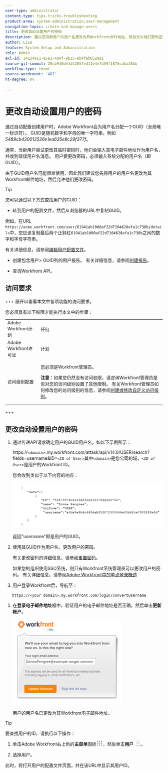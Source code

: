```yaml
---
user-type: administrator
content-type: tips-tricks-troubleshooting
product-area: system-administration;user-management
navigation-topic: create-and-manage-users
title: 更改自动设置用户的密码
description: 建议您将新用户的用户名更改为其Workfront邮件地址，然后允许他们更改密码。
author: Lisa
feature: System Setup and Administration
role: Admin
exl-id: 14124911-e5e1-4a4f-9b25-8b4fab0329e1
source-git-commit: 20cb940de1d42057ed11e4e7d59f1875cdba38bb
workflow-type: tm+mt
source-wordcount: '487'
ht-degree: 0%

---
```


# 更改自动设置用户的密码

通过自动配置创建用户时，Adobe Workfront会为用户名分配一个GUID（全局唯一标识符）。 GUID是随机数字和字母的唯一字符串，例如&#x200B;*5489cb430012526e1ea635e8c29f377f*。

通常，当新用户尝试更改其临时密码时，他们会输入其电子邮件地址作为用户名，并收到错误用户名消息。 用户要更改密码，必须输入系统分配的用户名（即GUID）。

由于GUID用户名可能很难使用，因此我们建议您先将用户的用户名更改为其Workfront邮件地址，然后允许他们更改密码。

>[!TIP]
>
>您可以通过以下方式查找用户的GUID：
>
>* 转到用户的配置文件，然后从浏览器的URL中复制GUID。
>
>  例如，在URL `https://acme.workfront.com/user/61941ab1000af22d7104628efa1c738b/details`中，您应该复制最后两个正斜杠`61941ab1000af22d7104628efa1c738b`之间的数字和字母字符串。
>
>  有关详细信息，请参阅[编辑用户配置文件](../../../administration-and-setup/add-users/create-and-manage-users/edit-a-users-profile.md)。
>
>* 创建包含用户> GUID列的用户报告。 有关详细信息，请参阅[创建报告](../../../reports-and-dashboards/reports/creating-and-managing-reports/create-report.md)。
>
>* 查询Workfront API。
>

## 访问要求

+++ 展开以查看本文中各项功能的访问要求。

您必须具有以下权限才能执行本文中的步骤：

<table style="table-layout:auto"> 
 <col> 
 <col> 
 <tbody> 
  <tr> 
   <td role="rowheader">Adobe Workfront计划</td> 
   <td>任何</td> 
  </tr> 
  <tr> 
   <td role="rowheader">Adobe Workfront许可证</td> 
   <td>计划</td> 
  </tr> 
  <tr> 
   <td role="rowheader">访问级别配置</td> 
   <td> <p>您必须是Workfront管理员。</p> <p><b>注意</b>：如果您仍然没有访问权限，请咨询Workfront管理员是否对您的访问级别设置了其他限制。 有关Workfront管理员如何修改您的访问级别的信息，请参阅<a href="../../../administration-and-setup/add-users/configure-and-grant-access/create-modify-access-levels.md" class="MCXref xref">创建或修改自定义访问级别</a>。</p> </td> 
  </tr> 
 </tbody> 
</table>

+++

## 更改自动设置用户的密码

1. 通过传递API请求确定用户的GUID用户名，如以下示例所示：

   https://`<domain>`.my.workfront.com/attask/api/v14.0/USER/search?fields=username&amp;ID=`<ID of User>`其中&#x200B;*`<domain>`*&#x200B;是您公司的域，*`<ID of User>`*&#x200B;是用户的Workfront ID。

   您会收到类似于以下内容的响应：

   ![](assets/get-guid.png)

   返回“username”即是用户的GUID。

1. 使用其GUID作为用户名，更改用户的密码。

   有关更改密码的详细信息，请参阅[重置密码](../../../workfront-basics/manage-your-account-and-profile/managing-your-workfront-account/reset-your-password.md)。

   如果您的组织使用SSO系统，则只有Workfront系统管理员可以更改用户的密码。 有关详细信息，请参阅[Adobe Workfront中的单点登录概述](../../../administration-and-setup/add-users/single-sign-on/sso-in-workfront.md)

1. 用户登录Workfront后，导航至：

```
   https://<your domain>.my.workfront.com/login/convertUsername
```

1. 在&#x200B;**登录电子邮件地址**&#x200B;框中，验证用户的电子邮件地址是否正确，然后单击&#x200B;**更新帐户**。

   ![](assets/guidusername-350x272.png)

   用户的用户名已更改为其Workfront电子邮件地址。

>[!TIP]
>
>要查找用户的ID，请执行以下操作：
>
>1. 单击Adobe Workfront右上角的&#x200B;**主菜单**&#x200B;图标![](assets/main-menu-icon.png)，然后单击&#x200B;**用户** ![](assets/users-icon-in-main-menu.png)。
>
>1. 选择用户。
>
>   此时，将打开用户的配置文件页面，并在该URL中显示其用户ID。
>
